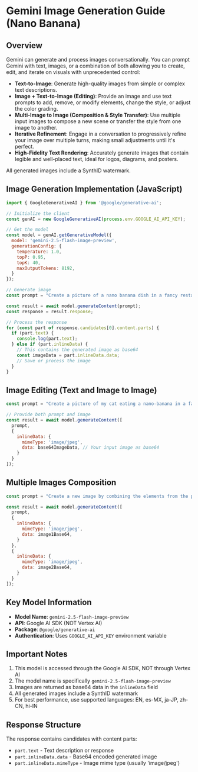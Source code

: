 # Gemini Image Generation Guide (Nano Banana)

## Overview
Gemini can generate and process images conversationally. You can prompt Gemini with text, images, or a combination of both allowing you to create, edit, and iterate on visuals with unprecedented control:

- **Text-to-Image**: Generate high-quality images from simple or complex text descriptions.
- **Image + Text-to-Image (Editing)**: Provide an image and use text prompts to add, remove, or modify elements, change the style, or adjust the color grading.
- **Multi-Image to Image (Composition & Style Transfer)**: Use multiple input images to compose a new scene or transfer the style from one image to another.
- **Iterative Refinement**: Engage in a conversation to progressively refine your image over multiple turns, making small adjustments until it's perfect.
- **High-Fidelity Text Rendering**: Accurately generate images that contain legible and well-placed text, ideal for logos, diagrams, and posters.

All generated images include a SynthID watermark.

## Image Generation Implementation (JavaScript)

```javascript
import { GoogleGenerativeAI } from '@google/generative-ai';

// Initialize the client
const genAI = new GoogleGenerativeAI(process.env.GOOGLE_AI_API_KEY);

// Get the model
const model = genAI.getGenerativeModel({ 
  model: 'gemini-2.5-flash-image-preview',
  generationConfig: {
    temperature: 1.0,
    topP: 0.95,
    topK: 40,
    maxOutputTokens: 8192,
  }
});

// Generate image
const prompt = "Create a picture of a nano banana dish in a fancy restaurant with a Gemini theme";

const result = await model.generateContent(prompt);
const response = result.response;

// Process the response
for (const part of response.candidates[0].content.parts) {
  if (part.text) {
    console.log(part.text);
  } else if (part.inlineData) {
    // This contains the generated image as base64
    const imageData = part.inlineData.data;
    // Save or process the image
  }
}
```

## Image Editing (Text and Image to Image)

```javascript
const prompt = "Create a picture of my cat eating a nano-banana in a fancy restaurant under the Gemini constellation";

// Provide both prompt and image
const result = await model.generateContent([
  prompt,
  {
    inlineData: {
      mimeType: 'image/jpeg',
      data: base64ImageData, // Your input image as base64
    }
  }
]);
```

## Multiple Images Composition

```javascript
const prompt = "Create a new image by combining the elements from the provided images...";

const result = await model.generateContent([
  prompt,
  {
    inlineData: {
      mimeType: 'image/jpeg',
      data: image1Base64,
    }
  },
  {
    inlineData: {
      mimeType: 'image/jpeg',
      data: image2Base64,
    }
  }
]);
```

## Key Model Information

- **Model Name**: `gemini-2.5-flash-image-preview`
- **API**: Google AI SDK (NOT Vertex AI)
- **Package**: `@google/generative-ai`
- **Authentication**: Uses `GOOGLE_AI_API_KEY` environment variable

## Important Notes

1. This model is accessed through the Google AI SDK, NOT through Vertex AI
2. The model name is specifically `gemini-2.5-flash-image-preview`
3. Images are returned as base64 data in the `inlineData` field
4. All generated images include a SynthID watermark
5. For best performance, use supported languages: EN, es-MX, ja-JP, zh-CN, hi-IN

## Response Structure

The response contains candidates with content parts:
- `part.text` - Text description or response
- `part.inlineData.data` - Base64 encoded generated image
- `part.inlineData.mimeType` - Image mime type (usually 'image/jpeg')